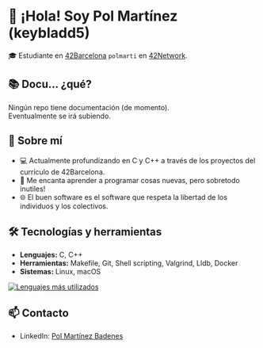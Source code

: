 # 👋 ¡Hola! Soy Pol Martínez (keybladd5)



🎓 Estudiante en [42Barcelona](https://42barcelona.com) `polmarti` en [42Network](https://42.fr).

## 📚 Docu... ¿qué?

Ningún repo tiene documentación (de momento).  
Eventualmente se irá subiendo.

## 🧠 Sobre mí

- 💻 Actualmente profundizando en C y C++ a través de los proyectos del currículo de 42Barcelona.
- 🧩 Me encanta aprender a programar cosas nuevas, pero sobretodo inutiles!
- 🌐 El buen software es el software que respeta la libertad de los individuos y los colectivos.

## 🛠️ Tecnologías y herramientas

- **Lenguajes:** C, C++
- **Herramientas:** Makefile, Git, Shell scripting, Valgrind, Lldb, Docker
- **Sistemas:** Linux, macOS

[![Lenguajes más utilizados](https://github-readme-stats.vercel.app/api/top-langs/?username=keybladd5&layout=compact&theme=radical)](https://github.com/keybladd5)

## 📫 Contacto

- LinkedIn: [Pol Martínez Badenes](https://www.linkedin.com/in/pol-mart%C3%ADnez-badenes-b5b58a267/)
